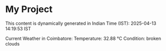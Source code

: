 # My Project

This content is dynamically generated in Indian Time (IST): 2025-04-13 14:19:53 IST


Current Weather in Coimbatore:
Temperature: 32.88 °C
Condition: broken clouds
